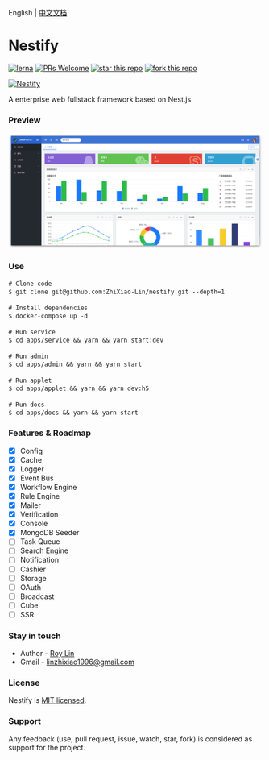 English | [中文文档](https://docs.nestify.cn/)

# Nestify
[![lerna](https://img.shields.io/badge/maintained%20with-lerna-cc00ff.svg)](https://lerna.js.org/) [![PRs Welcome](https://img.shields.io/badge/PRs-welcome-brightgreen.svg?style=flat-square)](http://makeapullrequest.com) [![star this repo](http://githubbadges.com/star.svg?user=ZhiXiao-Lin&repo=nestify&style=default)](https://github.com/ZhiXiao-Lin/nestify) [![fork this repo](http://githubbadges.com/fork.svg?user=ZhiXiao-Lin&repo=nestify&style=default)](https://github.com/ZhiXiao-Lin/nestify/fork)

[![Nestify](http://img.nestify.cn/Nestify.svg)](http://docs.nestify.cn/)

A enterprise web fullstack framework based on Nest.js

### Preview
[![Nestify Admin](./admin.png)](http://docs.nestify.cn/)

### Use

``` shell
# Clone code
$ git clone git@github.com:ZhiXiao-Lin/nestify.git --depth=1

# Install dependencies
$ docker-compose up -d

# Run service
$ cd apps/service && yarn && yarn start:dev

# Run admin
$ cd apps/admin && yarn && yarn start

# Run applet
$ cd apps/applet && yarn && yarn dev:h5

# Run docs
$ cd apps/docs && yarn && yarn start

```

### Features & Roadmap
- [x] Config
- [x] Cache
- [x] Logger
- [x] Event Bus
- [x] Workflow Engine
- [x] Rule Engine 
- [x] Mailer
- [x] Verification
- [x] Console
- [x] MongoDB Seeder
- [ ] Task Queue
- [ ] Search Engine
- [ ] Notification
- [ ] Cashier
- [ ] Storage
- [ ] OAuth
- [ ] Broadcast
- [ ] Cube
- [ ] SSR

### Stay in touch

* Author - [Roy Lin](https://github.com/ZhiXiao-Lin)
* Gmail - [linzhixiao1996@gmail.com](mailto://linzhixiao1996@gmail.com)

### License

Nestify is [MIT licensed](https://github.com/ZhiXiao-Lin/nestify/tree/c25b47543f09dc142f7ba7a44078da8d13f9bed0/LICENSE/README.md).

### Support

Any feedback (use, pull request, issue, watch, star, fork) is considered as support for the project.

<!-- ## Contributors

### Code Contributors

This project exists thanks to all the people who contribute. [[Contribute](CONTRIBUTING.md)].
<a href="https://github.com/ZhiXiao-Lin/nestify/graphs/contributors"><img src="https://opencollective.com/nestify/contributors.svg?width=890&button=false" /></a>

### Financial Contributors

Become a financial contributor and help us sustain our community. [[Contribute](https://opencollective.com/nestify/contribute)]

#### Individuals

<a href="https://opencollective.com/nestify"><img src="https://opencollective.com/nestify/individuals.svg?width=890"></a>

#### Organizations

Support this project with your organization. Your logo will show up here with a link to your website. [[Contribute](https://opencollective.com/nestify/contribute)]

<a href="https://opencollective.com/nestify/organization/0/website"><img src="https://opencollective.com/nestify/organization/0/avatar.svg"></a>
<a href="https://opencollective.com/nestify/organization/1/website"><img src="https://opencollective.com/nestify/organization/1/avatar.svg"></a>
<a href="https://opencollective.com/nestify/organization/2/website"><img src="https://opencollective.com/nestify/organization/2/avatar.svg"></a>
<a href="https://opencollective.com/nestify/organization/3/website"><img src="https://opencollective.com/nestify/organization/3/avatar.svg"></a>
<a href="https://opencollective.com/nestify/organization/4/website"><img src="https://opencollective.com/nestify/organization/4/avatar.svg"></a>
<a href="https://opencollective.com/nestify/organization/5/website"><img src="https://opencollective.com/nestify/organization/5/avatar.svg"></a>
<a href="https://opencollective.com/nestify/organization/6/website"><img src="https://opencollective.com/nestify/organization/6/avatar.svg"></a>
<a href="https://opencollective.com/nestify/organization/7/website"><img src="https://opencollective.com/nestify/organization/7/avatar.svg"></a>
<a href="https://opencollective.com/nestify/organization/8/website"><img src="https://opencollective.com/nestify/organization/8/avatar.svg"></a>
<a href="https://opencollective.com/nestify/organization/9/website"><img src="https://opencollective.com/nestify/organization/9/avatar.svg"></a> -->
